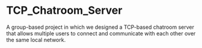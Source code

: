 # TCP_Chatroom_Server
A group-based project in which we designed a TCP-based chatroom server that allows multiple users to connect and communicate with each other over the same local network.
